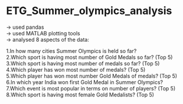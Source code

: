 # ETG_Summer_olympics_analysis
-> used pandas<br />
-> used MATLAB plotting tools <br />
-> analysed 8 aspects of the data:<br />

1.In how many cities Summer Olympics is held so far? <br />
2.Which sport is having most number of Gold Medals so far? (Top 5)<br />
3.Which sport is having most number of medals so far? (Top 5) <br />
4.Which player has won most number of medals? (Top 5)<br />
5.Which player has won most number Gold Medals of medals? (Top 5)<br />
6.In which year India won first Gold Medal in Summer Olympics? <br />
7.Which event is most popular in terms on number of players? (Top 5) <br />
8.Which sport is having most female Gold Medalists? (Top 5) <br />
